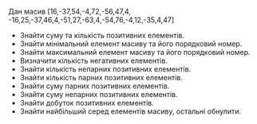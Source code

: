 Дан масив [16,-37,54,-4,72,-56,47,4, -16,25,-37,46,4,-51,27,-63,4,-54,76,-4,12,-35,4,47]
- Знайти суму та кількість позитивних елементів.
- Знайти мінімальний елемент масиву та його порядковий номер.
- Знайти максимальний елемент масиву та його порядковий номер.
- Визначити кількість негативних елементів.
- Знайти кількість непарних позитивних елементів.
- Знайти кількість парних позитивних елементів.
- Знайти суму парних позитивних елементів.
- Знайти суму непарних позитивних елементів.
- Знайти добуток позитивних елементів.
- Знайти найбільший серед елементів масиву, остальні обнулити.